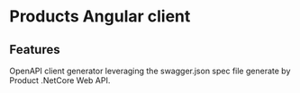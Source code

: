 # Products Angular client

## Features
OpenAPI client generator leveraging the swagger.json spec file generate by Product .NetCore Web API.
